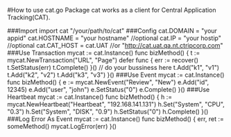#How to use cat.go
Package cat works as a client for Central Application Tracking(CAT).

###Import
	import cat "/your/path/to/cat"
###Config
	cat.DOMAIN   = "your appid"
	cat.HOSTNAME = "your hostname" //optional
	cat.IP       = "your hostip"   //optional
	cat.CAT_HOST = cat.UAT         //or "http://cat.uat.qa.nt.ctripcorp.com"
###Use Transaction
	mycat := cat.Instance()
	func bizMethod() {
		t := mycat.NewTransaction("URL", "Page")
		defer func {
			err := recover()
			t.SetStatus(err)
			t.Complete()
		}()
		// do your bussiness here
		t.Add("k1", "v1")
		t.Add("k2", "v2")
		t.Add("k3", "v3")
	}()
###Use Event
	mycat := cat.Instance()
	func bizMethod() {
		e := mycat.NewEvent("Review", "New")
		e.Add("id", 12345)
		e.Add("user", "john")
		e.SetStatus("0")
		e.Complete()
	}()
###Use Heartbeat
	mycat := cat.Instance()
	func bizMethod() {
		h := mycat.NewHeartbeat("Heartbeat", "192.168.141.131")
		h.Set("System", "CPU", "0.3")
		h.Set("System", "DISK", "0.9")
		h.SetStatus("0")
		h.Complete()
	}()
###Log Error As Event
	mycat := cat.Instance()
	func bizMethod() {
		err, ret := someMethod()
		mycat.LogError(err)
	}()
